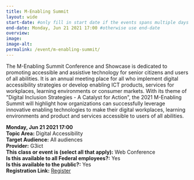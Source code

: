 ```yaml
---
title: M-Enabling Summit
layout: wide
start-date: #only fill in start date if the events spans multiple days
end-date: Monday, Jun 21 2021 17:00 #otherwise use end-date
overview: 
image:
image-alt: 
permalink: /event/m-enabling-summit/ 
---
```


The M-Enabling Summit Conference and Showcase is dedicated to promoting accessible and assistive technology for senior citizens and users of all abilities. It is an annual meeting place for all who implement digital accessibility strategies or develop enabling ICT products, services for workplaces, learning environments or consumer markets.  With its theme of "Digital Inclusion Strategies - A Catalyst for Action", the 2021 M-Enabling Summit will highlight how organizations can successfully leverage innovative enabling technologies to make their digital workplaces, learning environments and product and services accessible to users of all abilities.

**Monday, Jun 21 2021 17:00**     
**Topic Area:** Digital Accessibility  
**Target Audience:** All audiences  
**Provider:** G3ict  
**This class or event is (select all that apply):** Web Conference  
**Is this available to all Federal employees?:** Yes  
**Is this available to the public?:** Yes  
**Registration Link:** <a href="https://m-enabling.com/" aria-label="Event Registration Link (opens in a new window)">Register</a>
